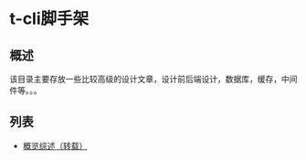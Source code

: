 # t-cli脚手架

## 概述

该目录主要存放一些比较高级的设计文章，设计前后端设计，数据库，缓存，中间件等。。。

## 列表

* [概览综述（转载）](./microserviceWeb/overview.md)
